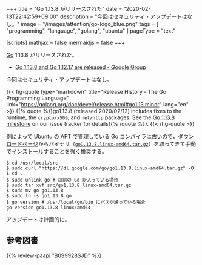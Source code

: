 +++
title = "Go 1.13.8 がリリースされた"
date =  "2020-02-13T22:42:59+09:00"
description = "今回はセキュリティ・アップデートはなし。"
image = "/images/attention/go-logo_blue.png"
tags  = [ "programming", "language", "golang", "ubuntu" ]
pageType = "text"

[scripts]
  mathjax = false
  mermaidjs = false
+++

[Go] 1.13.8 がリリースされた。

- [Go 1.13.8 and Go 1.12.17 are released - Google Group](https://groups.google.com/forum/#!topic/golang-announce/pYiaiBU6kvs)

今回はセキュリティ・アップデートはなし。

{{< fig-quote type="markdown" title="Release History - The Go Programming Language" link="https://golang.org/doc/devel/release.html#go1.13.minor" lang="en" >}}
{{% quote %}}go1.13.8 (released 2020/02/12) includes fixes to the runtime, the `crypto/x509`, and `net/http` packages. See the [Go 1.13.8 milestone](https://github.com/golang/go/issues?q=milestone%3AGo1.13.8+label%3ACherryPickApproved) on our issue tracker for details{{% /quote %}}.
{{< /fig-quote >}}

例によって [Ubuntu] の APT で管理している [Go] コンパイラは古いので，[ダウンロードページ](https://golang.org/dl/ "Downloads - The Go Programming Language")からバイナリ（[`go1.13.8.linux-amd64.tar.gz`](https://dl.google.com/go/go1.13.8.linux-amd64.tar.gz)）を取ってきて手動でインストールすることを強く推奨する。

```text
$ cd /usr/local/src
$ sudo curl "https://dl.google.com/go/go1.13.8.linux-amd64.tar.gz" -O
$ cd ..
$ sudo unlink go # 以前の Go が入っている場合
$ sudo tar xvf src/go1.13.8.linux-amd64.tar.gz
$ sudo mv go go1.13.8
$ sudo ln -s go1.13.8 go
$ go version # /usr/local/go/bin にパスが通っている場合
go version go1.13.8 linux/amd64
```

アップデートは計画的に。

[Go]: https://go.dev/
[Go 言語]: https://golang.org/ "The Go Programming Language"
[Ubuntu]: https://www.ubuntu.com/ "The leading operating system for PCs, IoT devices, servers and the cloud | Ubuntu"

## 参考図書

{{% review-paapi "B099928SJD" %}} <!-- プログラミング言語Go -->
